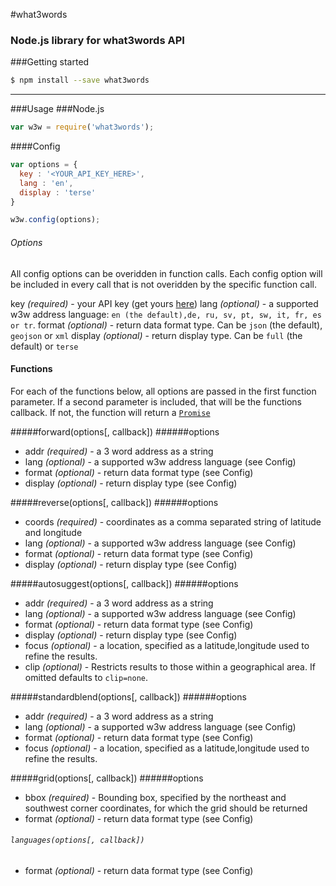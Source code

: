 #what3words
### Node.js library for what3words API

###Getting started
```sh
$ npm install --save what3words
```
___
###Usage
###Node.js
```javascript
var w3w = require('what3words');
```

####Config
```javascript
var options = {
  key : '<YOUR_API_KEY_HERE>',
  lang : 'en',
  display : 'terse'
}

w3w.config(options);
```
###### Options
All config options can be overidden in function calls. Each config option will be included in every call that is not
overidden by the specific function call.

key _(required)_ - your API key (get yours [here](https://map.what3words.com/register?dev=true))
lang _(optional)_ - a supported w3w address language: `en (the default),de, ru, sv, pt, sw, it, fr, es or tr`.
format _(optional)_ - return data format type. Can be `json` (the default), `geojson` or `xml`
display _(optional)_ - return display type. Can be `full` (the default) or `terse`


#### Functions
For each of the functions below, all options are passed in the first function parameter. If a second parameter is included, that will be the functions callback. If not, the function will return a [`Promise`](https://www.npmjs.com/package/promise)

#####forward(options[, callback])
######options
* addr _(required)_ - a 3 word address as a string
* lang _(optional)_ - a supported w3w address language (see Config)
* format _(optional)_ - return data format type (see Config)
* display _(optional)_ - return display type (see Config)

#####reverse(options[, callback])
######options
* coords _(required)_ - coordinates as a comma separated string of latitude and longitude
* lang _(optional)_ - a supported w3w address language (see Config)
* format _(optional)_ - return data format type (see Config)
* display _(optional)_ - return display type (see Config)

#####autosuggest(options[, callback])
######options
* addr _(required)_ - a 3 word address as a string
* lang _(optional)_ - a supported w3w address language (see Config)
* format _(optional)_ - return data format type (see Config)
* display _(optional)_ - return display type (see Config)
* focus _(optional)_ - a location, specified as a latitude,longitude used to refine the results.
* clip _(optional)_ - Restricts results to those within a geographical area. If omitted defaults to `clip=none`.

#####standardblend(options[, callback])
######options
* addr _(required)_ - a 3 word address as a string
* lang _(optional)_ - a supported w3w address language (see Config)
* format _(optional)_ - return data format type (see Config)
* focus _(optional)_ - a location, specified as a latitude,longitude used to refine the results.

#####grid(options[, callback])
######options
* bbox _(required)_ - Bounding box, specified by the northeast and southwest corner coordinates, for which the grid should be returned
* format _(optional)_ - return data format type (see Config)
###### `languages(options[, callback])`
* format _(optional)_ - return data format type (see Config)
